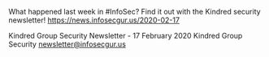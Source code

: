 What happened last week in #InfoSec? Find it out with the Kindred security newsletter!
https://news.infosecgur.us/2020-02-17

Kindred Group Security Newsletter - 17 February 2020
Kindred Group Security
newsletter@infosecgur.us
